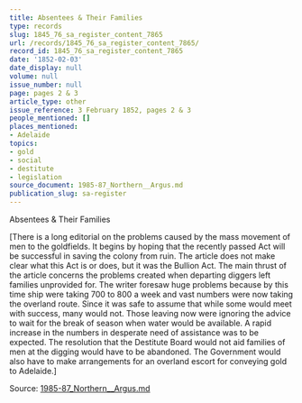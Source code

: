 ```yaml
---
title: Absentees & Their Families
type: records
slug: 1845_76_sa_register_content_7865
url: /records/1845_76_sa_register_content_7865/
record_id: 1845_76_sa_register_content_7865
date: '1852-02-03'
date_display: null
volume: null
issue_number: null
page: pages 2 & 3
article_type: other
issue_reference: 3 February 1852, pages 2 & 3
people_mentioned: []
places_mentioned:
- Adelaide
topics:
- gold
- social
- destitute
- legislation
source_document: 1985-87_Northern__Argus.md
publication_slug: sa-register
---
```


Absentees & Their Families

[There is a long editorial on the problems caused by the mass movement of men to the goldfields.  It begins by hoping that the recently passed Act will be successful in saving the colony from ruin.  The article does not make clear what this Act is or does, but it was the Bullion Act.  The main thrust of the article concerns the problems created when departing diggers left families unprovided for.  The writer foresaw huge problems because by this time ship were taking 700 to 800 a week and vast numbers were now taking the overland route.  Since it was safe to assume that while some would meet with success, many would not.  Those leaving now were ignoring the advice to wait for the break of season when water would be available.  A rapid increase in the numbers in desperate need of assistance was to be expected.  The resolution that the Destitute Board would not aid families of men at the digging would have to be abandoned.  The Government would also have to make arrangements for an overland escort for conveying gold to Adelaide.]


Source: [1985-87_Northern__Argus.md](/downloads/markdown/1985-87_Northern__Argus.md)
